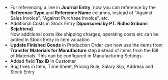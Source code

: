 - For referencing a line in **Journal Entry**, now you can reference by the **Reference Type** and **Reference Name** columns, instead of "Against Sales Invoice", "Against Purchase Invoice", etc.
- Additional Costs in Stock Entry **[Sponsored by PT. Ridho Sribumi Sejahtera]**  
  Now additional costs like shipping charges, operating costs etc can be added in Stock Entry in item valuation
- **Update Finished Goods** in Production Order can now use the items from **Transfer Materials for Manufacture** step instead of items from the Bill of Materials. This can be configured in Manufacturing Settings
- Added field **Tax ID** in Customer
- Bug fixes in Item, Time Sheet, Pricing Rule, Salary Slip, Address and Stock Entry

